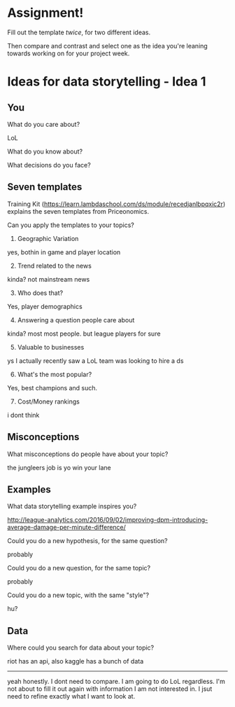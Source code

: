 # Assignment!

Fill out the template *twice*, for two different ideas.

Then compare and contrast and select one as the idea you're leaning towards
working on for your project week.


# Ideas for data storytelling - Idea 1

## You

What do you care about?

LoL

What do you know about?


What decisions do you face?


## Seven templates

Training Kit (https://learn.lambdaschool.com/ds/module/recedjanlbpqxic2r) explains the seven templates from Priceonomics.

Can you apply the templates to your topics? 

1. Geographic Variation

yes, bothin in game and player location

2. Trend related to the news

kinda? not mainstream news

3. Who does that?

Yes, player demographics

4. Answering a question people care about

kinda? most most people. but league players for sure

5. Valuable to businesses

ys I actually recently saw a LoL team was looking to hire a ds

6. What's the most popular?

Yes, best champions and such.

7. Cost/Money rankings

i dont think

## Misconceptions

What misconceptions do people have about your topic?

the jungleers job is yo win your lane

## Examples

What data storytelling example inspires you?

http://league-analytics.com/2016/09/02/improving-dpm-introducing-average-damage-per-minute-difference/

Could you do a new hypothesis, for the same question?

probably

Could you do a new question, for the same topic?

probably

Could you do a new topic, with the same "style"?

hu?
## Data

Where could you search for data about your topic?

riot has an api, also kaggle has a bunch of data

---

yeah honestly. I dont need to compare. I am going to do LoL regardless. I'm not about to fill it out again with information I am not interested in. I jsut need to refine exactly what I want to look at.
